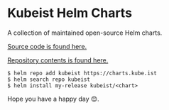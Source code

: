 # Kubeist Helm Charts

A collection of maintained open-source Helm charts.

[Source code is found here.](https://github.com/kube-ist/charts)

[Repository contents is found here.](https://charts.kube.ist/index.yaml)

```shell
$ helm repo add kubeist https://charts.kube.ist
$ helm search repo kubeist
$ helm install my-release kubeist/<chart>
```

Hope you have a happy day 😊.